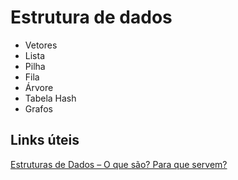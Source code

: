 # Estrutura de dados 
 - Vetores
 - Lista
 - Pilha
 - Fila
 - Árvore
 - Tabela Hash
 - Grafos
## Links úteis
[Estruturas de Dados – O que são? Para que servem?](https://blog.cod3r.com.br/estruturas-de-dados/)
